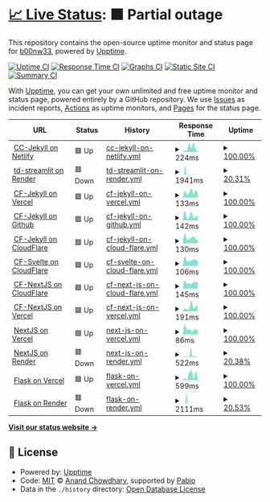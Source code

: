 # [📈 Live Status](https://demo.upptime.js.org): <!--live status--> **🟧 Partial outage**

This repository contains the open-source uptime monitor and status page for [b00nw33](https://demo.upptime.js.org), powered by [Upptime](https://github.com/upptime/upptime).

[![Uptime CI](https://github.com/b00nw33/upptime/workflows/Uptime%20CI/badge.svg)](https://github.com/b00nw33/upptime/actions?query=workflow%3A%22Uptime+CI%22)
[![Response Time CI](https://github.com/b00nw33/upptime/workflows/Response%20Time%20CI/badge.svg)](https://github.com/b00nw33/upptime/actions?query=workflow%3A%22Response+Time+CI%22)
[![Graphs CI](https://github.com/b00nw33/upptime/workflows/Graphs%20CI/badge.svg)](https://github.com/b00nw33/upptime/actions?query=workflow%3A%22Graphs+CI%22)
[![Static Site CI](https://github.com/b00nw33/upptime/workflows/Static%20Site%20CI/badge.svg)](https://github.com/b00nw33/upptime/actions?query=workflow%3A%22Static+Site+CI%22)
[![Summary CI](https://github.com/b00nw33/upptime/workflows/Summary%20CI/badge.svg)](https://github.com/b00nw33/upptime/actions?query=workflow%3A%22Summary+CI%22)

With [Upptime](https://upptime.js.org), you can get your own unlimited and free uptime monitor and status page, powered entirely by a GitHub repository. We use [Issues](https://github.com/b00nw33/upptime/issues) as incident reports, [Actions](https://github.com/b00nw33/upptime/actions) as uptime monitors, and [Pages](https://demo.upptime.js.org) for the status page.

<!--start: status pages-->
<!-- This summary is generated by Upptime (https://github.com/upptime/upptime) -->
<!-- Do not edit this manually, your changes will be overwritten -->
<!-- prettier-ignore -->
| URL | Status | History | Response Time | Uptime |
| --- | ------ | ------- | ------------- | ------ |
| <img alt="" src="https://icons.duckduckgo.com/ip3/cc-jekyll.netlify.app.ico" height="13"> [CC-Jekyll on Netlify](https://cc-jekyll.netlify.app) | 🟩 Up | [cc-jekyll-on-netlify.yml](https://github.com/b00nw33/upptime/commits/HEAD/history/cc-jekyll-on-netlify.yml) | <details><summary><img alt="Response time graph" src="./graphs/cc-jekyll-on-netlify/response-time-week.png" height="20"> 224ms</summary><br><a href="https://demo.upptime.js.org/history/cc-jekyll-on-netlify"><img alt="Response time 156" src="https://img.shields.io/endpoint?url=https%3A%2F%2Fraw.githubusercontent.com%2Fb00nw33%2Fupptime%2FHEAD%2Fapi%2Fcc-jekyll-on-netlify%2Fresponse-time.json"></a><br><a href="https://demo.upptime.js.org/history/cc-jekyll-on-netlify"><img alt="24-hour response time 32" src="https://img.shields.io/endpoint?url=https%3A%2F%2Fraw.githubusercontent.com%2Fb00nw33%2Fupptime%2FHEAD%2Fapi%2Fcc-jekyll-on-netlify%2Fresponse-time-day.json"></a><br><a href="https://demo.upptime.js.org/history/cc-jekyll-on-netlify"><img alt="7-day response time 224" src="https://img.shields.io/endpoint?url=https%3A%2F%2Fraw.githubusercontent.com%2Fb00nw33%2Fupptime%2FHEAD%2Fapi%2Fcc-jekyll-on-netlify%2Fresponse-time-week.json"></a><br><a href="https://demo.upptime.js.org/history/cc-jekyll-on-netlify"><img alt="30-day response time 156" src="https://img.shields.io/endpoint?url=https%3A%2F%2Fraw.githubusercontent.com%2Fb00nw33%2Fupptime%2FHEAD%2Fapi%2Fcc-jekyll-on-netlify%2Fresponse-time-month.json"></a><br><a href="https://demo.upptime.js.org/history/cc-jekyll-on-netlify"><img alt="1-year response time 156" src="https://img.shields.io/endpoint?url=https%3A%2F%2Fraw.githubusercontent.com%2Fb00nw33%2Fupptime%2FHEAD%2Fapi%2Fcc-jekyll-on-netlify%2Fresponse-time-year.json"></a></details> | <details><summary><a href="https://demo.upptime.js.org/history/cc-jekyll-on-netlify">100.00%</a></summary><a href="https://demo.upptime.js.org/history/cc-jekyll-on-netlify"><img alt="All-time uptime 100.00%" src="https://img.shields.io/endpoint?url=https%3A%2F%2Fraw.githubusercontent.com%2Fb00nw33%2Fupptime%2FHEAD%2Fapi%2Fcc-jekyll-on-netlify%2Fuptime.json"></a><br><a href="https://demo.upptime.js.org/history/cc-jekyll-on-netlify"><img alt="24-hour uptime 100.00%" src="https://img.shields.io/endpoint?url=https%3A%2F%2Fraw.githubusercontent.com%2Fb00nw33%2Fupptime%2FHEAD%2Fapi%2Fcc-jekyll-on-netlify%2Fuptime-day.json"></a><br><a href="https://demo.upptime.js.org/history/cc-jekyll-on-netlify"><img alt="7-day uptime 100.00%" src="https://img.shields.io/endpoint?url=https%3A%2F%2Fraw.githubusercontent.com%2Fb00nw33%2Fupptime%2FHEAD%2Fapi%2Fcc-jekyll-on-netlify%2Fuptime-week.json"></a><br><a href="https://demo.upptime.js.org/history/cc-jekyll-on-netlify"><img alt="30-day uptime 100.00%" src="https://img.shields.io/endpoint?url=https%3A%2F%2Fraw.githubusercontent.com%2Fb00nw33%2Fupptime%2FHEAD%2Fapi%2Fcc-jekyll-on-netlify%2Fuptime-month.json"></a><br><a href="https://demo.upptime.js.org/history/cc-jekyll-on-netlify"><img alt="1-year uptime 100.00%" src="https://img.shields.io/endpoint?url=https%3A%2F%2Fraw.githubusercontent.com%2Fb00nw33%2Fupptime%2FHEAD%2Fapi%2Fcc-jekyll-on-netlify%2Fuptime-year.json"></a></details>
| <img alt="" src="https://icons.duckduckgo.com/ip3/td-streamlit.onrender.com.ico" height="13"> [td-streamlit on Render](https://td-streamlit.onrender.com) | 🟥 Down | [td-streamlit-on-render.yml](https://github.com/b00nw33/upptime/commits/HEAD/history/td-streamlit-on-render.yml) | <details><summary><img alt="Response time graph" src="./graphs/td-streamlit-on-render/response-time-week.png" height="20"> 1941ms</summary><br><a href="https://demo.upptime.js.org/history/td-streamlit-on-render"><img alt="Response time 3516" src="https://img.shields.io/endpoint?url=https%3A%2F%2Fraw.githubusercontent.com%2Fb00nw33%2Fupptime%2FHEAD%2Fapi%2Ftd-streamlit-on-render%2Fresponse-time.json"></a><br><a href="https://demo.upptime.js.org/history/td-streamlit-on-render"><img alt="24-hour response time 132" src="https://img.shields.io/endpoint?url=https%3A%2F%2Fraw.githubusercontent.com%2Fb00nw33%2Fupptime%2FHEAD%2Fapi%2Ftd-streamlit-on-render%2Fresponse-time-day.json"></a><br><a href="https://demo.upptime.js.org/history/td-streamlit-on-render"><img alt="7-day response time 1941" src="https://img.shields.io/endpoint?url=https%3A%2F%2Fraw.githubusercontent.com%2Fb00nw33%2Fupptime%2FHEAD%2Fapi%2Ftd-streamlit-on-render%2Fresponse-time-week.json"></a><br><a href="https://demo.upptime.js.org/history/td-streamlit-on-render"><img alt="30-day response time 4264" src="https://img.shields.io/endpoint?url=https%3A%2F%2Fraw.githubusercontent.com%2Fb00nw33%2Fupptime%2FHEAD%2Fapi%2Ftd-streamlit-on-render%2Fresponse-time-month.json"></a><br><a href="https://demo.upptime.js.org/history/td-streamlit-on-render"><img alt="1-year response time 3516" src="https://img.shields.io/endpoint?url=https%3A%2F%2Fraw.githubusercontent.com%2Fb00nw33%2Fupptime%2FHEAD%2Fapi%2Ftd-streamlit-on-render%2Fresponse-time-year.json"></a></details> | <details><summary><a href="https://demo.upptime.js.org/history/td-streamlit-on-render">20.31%</a></summary><a href="https://demo.upptime.js.org/history/td-streamlit-on-render"><img alt="All-time uptime 49.78%" src="https://img.shields.io/endpoint?url=https%3A%2F%2Fraw.githubusercontent.com%2Fb00nw33%2Fupptime%2FHEAD%2Fapi%2Ftd-streamlit-on-render%2Fuptime.json"></a><br><a href="https://demo.upptime.js.org/history/td-streamlit-on-render"><img alt="24-hour uptime 0.00%" src="https://img.shields.io/endpoint?url=https%3A%2F%2Fraw.githubusercontent.com%2Fb00nw33%2Fupptime%2FHEAD%2Fapi%2Ftd-streamlit-on-render%2Fuptime-day.json"></a><br><a href="https://demo.upptime.js.org/history/td-streamlit-on-render"><img alt="7-day uptime 20.31%" src="https://img.shields.io/endpoint?url=https%3A%2F%2Fraw.githubusercontent.com%2Fb00nw33%2Fupptime%2FHEAD%2Fapi%2Ftd-streamlit-on-render%2Fuptime-week.json"></a><br><a href="https://demo.upptime.js.org/history/td-streamlit-on-render"><img alt="30-day uptime 41.81%" src="https://img.shields.io/endpoint?url=https%3A%2F%2Fraw.githubusercontent.com%2Fb00nw33%2Fupptime%2FHEAD%2Fapi%2Ftd-streamlit-on-render%2Fuptime-month.json"></a><br><a href="https://demo.upptime.js.org/history/td-streamlit-on-render"><img alt="1-year uptime 49.78%" src="https://img.shields.io/endpoint?url=https%3A%2F%2Fraw.githubusercontent.com%2Fb00nw33%2Fupptime%2FHEAD%2Fapi%2Ftd-streamlit-on-render%2Fuptime-year.json"></a></details>
| <img alt="" src="https://icons.duckduckgo.com/ip3/cf-jekyll.vercel.app.ico" height="13"> [CF-Jekyll on Vercel](https://cf-jekyll.vercel.app) | 🟩 Up | [cf-jekyll-on-vercel.yml](https://github.com/b00nw33/upptime/commits/HEAD/history/cf-jekyll-on-vercel.yml) | <details><summary><img alt="Response time graph" src="./graphs/cf-jekyll-on-vercel/response-time-week.png" height="20"> 133ms</summary><br><a href="https://demo.upptime.js.org/history/cf-jekyll-on-vercel"><img alt="Response time 126" src="https://img.shields.io/endpoint?url=https%3A%2F%2Fraw.githubusercontent.com%2Fb00nw33%2Fupptime%2FHEAD%2Fapi%2Fcf-jekyll-on-vercel%2Fresponse-time.json"></a><br><a href="https://demo.upptime.js.org/history/cf-jekyll-on-vercel"><img alt="24-hour response time 105" src="https://img.shields.io/endpoint?url=https%3A%2F%2Fraw.githubusercontent.com%2Fb00nw33%2Fupptime%2FHEAD%2Fapi%2Fcf-jekyll-on-vercel%2Fresponse-time-day.json"></a><br><a href="https://demo.upptime.js.org/history/cf-jekyll-on-vercel"><img alt="7-day response time 133" src="https://img.shields.io/endpoint?url=https%3A%2F%2Fraw.githubusercontent.com%2Fb00nw33%2Fupptime%2FHEAD%2Fapi%2Fcf-jekyll-on-vercel%2Fresponse-time-week.json"></a><br><a href="https://demo.upptime.js.org/history/cf-jekyll-on-vercel"><img alt="30-day response time 102" src="https://img.shields.io/endpoint?url=https%3A%2F%2Fraw.githubusercontent.com%2Fb00nw33%2Fupptime%2FHEAD%2Fapi%2Fcf-jekyll-on-vercel%2Fresponse-time-month.json"></a><br><a href="https://demo.upptime.js.org/history/cf-jekyll-on-vercel"><img alt="1-year response time 126" src="https://img.shields.io/endpoint?url=https%3A%2F%2Fraw.githubusercontent.com%2Fb00nw33%2Fupptime%2FHEAD%2Fapi%2Fcf-jekyll-on-vercel%2Fresponse-time-year.json"></a></details> | <details><summary><a href="https://demo.upptime.js.org/history/cf-jekyll-on-vercel">100.00%</a></summary><a href="https://demo.upptime.js.org/history/cf-jekyll-on-vercel"><img alt="All-time uptime 100.00%" src="https://img.shields.io/endpoint?url=https%3A%2F%2Fraw.githubusercontent.com%2Fb00nw33%2Fupptime%2FHEAD%2Fapi%2Fcf-jekyll-on-vercel%2Fuptime.json"></a><br><a href="https://demo.upptime.js.org/history/cf-jekyll-on-vercel"><img alt="24-hour uptime 100.00%" src="https://img.shields.io/endpoint?url=https%3A%2F%2Fraw.githubusercontent.com%2Fb00nw33%2Fupptime%2FHEAD%2Fapi%2Fcf-jekyll-on-vercel%2Fuptime-day.json"></a><br><a href="https://demo.upptime.js.org/history/cf-jekyll-on-vercel"><img alt="7-day uptime 100.00%" src="https://img.shields.io/endpoint?url=https%3A%2F%2Fraw.githubusercontent.com%2Fb00nw33%2Fupptime%2FHEAD%2Fapi%2Fcf-jekyll-on-vercel%2Fuptime-week.json"></a><br><a href="https://demo.upptime.js.org/history/cf-jekyll-on-vercel"><img alt="30-day uptime 100.00%" src="https://img.shields.io/endpoint?url=https%3A%2F%2Fraw.githubusercontent.com%2Fb00nw33%2Fupptime%2FHEAD%2Fapi%2Fcf-jekyll-on-vercel%2Fuptime-month.json"></a><br><a href="https://demo.upptime.js.org/history/cf-jekyll-on-vercel"><img alt="1-year uptime 100.00%" src="https://img.shields.io/endpoint?url=https%3A%2F%2Fraw.githubusercontent.com%2Fb00nw33%2Fupptime%2FHEAD%2Fapi%2Fcf-jekyll-on-vercel%2Fuptime-year.json"></a></details>
| <img alt="" src="https://icons.duckduckgo.com/ip3/b00nw33.github.io.ico" height="13"> [CF-Jekyll on Github](https://b00nw33.github.io/cf-jekyll) | 🟩 Up | [cf-jekyll-on-github.yml](https://github.com/b00nw33/upptime/commits/HEAD/history/cf-jekyll-on-github.yml) | <details><summary><img alt="Response time graph" src="./graphs/cf-jekyll-on-github/response-time-week.png" height="20"> 142ms</summary><br><a href="https://demo.upptime.js.org/history/cf-jekyll-on-github"><img alt="Response time 135" src="https://img.shields.io/endpoint?url=https%3A%2F%2Fraw.githubusercontent.com%2Fb00nw33%2Fupptime%2FHEAD%2Fapi%2Fcf-jekyll-on-github%2Fresponse-time.json"></a><br><a href="https://demo.upptime.js.org/history/cf-jekyll-on-github"><img alt="24-hour response time 157" src="https://img.shields.io/endpoint?url=https%3A%2F%2Fraw.githubusercontent.com%2Fb00nw33%2Fupptime%2FHEAD%2Fapi%2Fcf-jekyll-on-github%2Fresponse-time-day.json"></a><br><a href="https://demo.upptime.js.org/history/cf-jekyll-on-github"><img alt="7-day response time 142" src="https://img.shields.io/endpoint?url=https%3A%2F%2Fraw.githubusercontent.com%2Fb00nw33%2Fupptime%2FHEAD%2Fapi%2Fcf-jekyll-on-github%2Fresponse-time-week.json"></a><br><a href="https://demo.upptime.js.org/history/cf-jekyll-on-github"><img alt="30-day response time 142" src="https://img.shields.io/endpoint?url=https%3A%2F%2Fraw.githubusercontent.com%2Fb00nw33%2Fupptime%2FHEAD%2Fapi%2Fcf-jekyll-on-github%2Fresponse-time-month.json"></a><br><a href="https://demo.upptime.js.org/history/cf-jekyll-on-github"><img alt="1-year response time 135" src="https://img.shields.io/endpoint?url=https%3A%2F%2Fraw.githubusercontent.com%2Fb00nw33%2Fupptime%2FHEAD%2Fapi%2Fcf-jekyll-on-github%2Fresponse-time-year.json"></a></details> | <details><summary><a href="https://demo.upptime.js.org/history/cf-jekyll-on-github">100.00%</a></summary><a href="https://demo.upptime.js.org/history/cf-jekyll-on-github"><img alt="All-time uptime 100.00%" src="https://img.shields.io/endpoint?url=https%3A%2F%2Fraw.githubusercontent.com%2Fb00nw33%2Fupptime%2FHEAD%2Fapi%2Fcf-jekyll-on-github%2Fuptime.json"></a><br><a href="https://demo.upptime.js.org/history/cf-jekyll-on-github"><img alt="24-hour uptime 100.00%" src="https://img.shields.io/endpoint?url=https%3A%2F%2Fraw.githubusercontent.com%2Fb00nw33%2Fupptime%2FHEAD%2Fapi%2Fcf-jekyll-on-github%2Fuptime-day.json"></a><br><a href="https://demo.upptime.js.org/history/cf-jekyll-on-github"><img alt="7-day uptime 100.00%" src="https://img.shields.io/endpoint?url=https%3A%2F%2Fraw.githubusercontent.com%2Fb00nw33%2Fupptime%2FHEAD%2Fapi%2Fcf-jekyll-on-github%2Fuptime-week.json"></a><br><a href="https://demo.upptime.js.org/history/cf-jekyll-on-github"><img alt="30-day uptime 100.00%" src="https://img.shields.io/endpoint?url=https%3A%2F%2Fraw.githubusercontent.com%2Fb00nw33%2Fupptime%2FHEAD%2Fapi%2Fcf-jekyll-on-github%2Fuptime-month.json"></a><br><a href="https://demo.upptime.js.org/history/cf-jekyll-on-github"><img alt="1-year uptime 100.00%" src="https://img.shields.io/endpoint?url=https%3A%2F%2Fraw.githubusercontent.com%2Fb00nw33%2Fupptime%2FHEAD%2Fapi%2Fcf-jekyll-on-github%2Fuptime-year.json"></a></details>
| <img alt="" src="https://icons.duckduckgo.com/ip3/cf-jekyll.pages.dev.ico" height="13"> [CF-Jekyll on CloudFlare](https://cf-jekyll.pages.dev) | 🟩 Up | [cf-jekyll-on-cloud-flare.yml](https://github.com/b00nw33/upptime/commits/HEAD/history/cf-jekyll-on-cloud-flare.yml) | <details><summary><img alt="Response time graph" src="./graphs/cf-jekyll-on-cloud-flare/response-time-week.png" height="20"> 130ms</summary><br><a href="https://demo.upptime.js.org/history/cf-jekyll-on-cloud-flare"><img alt="Response time 119" src="https://img.shields.io/endpoint?url=https%3A%2F%2Fraw.githubusercontent.com%2Fb00nw33%2Fupptime%2FHEAD%2Fapi%2Fcf-jekyll-on-cloud-flare%2Fresponse-time.json"></a><br><a href="https://demo.upptime.js.org/history/cf-jekyll-on-cloud-flare"><img alt="24-hour response time 76" src="https://img.shields.io/endpoint?url=https%3A%2F%2Fraw.githubusercontent.com%2Fb00nw33%2Fupptime%2FHEAD%2Fapi%2Fcf-jekyll-on-cloud-flare%2Fresponse-time-day.json"></a><br><a href="https://demo.upptime.js.org/history/cf-jekyll-on-cloud-flare"><img alt="7-day response time 130" src="https://img.shields.io/endpoint?url=https%3A%2F%2Fraw.githubusercontent.com%2Fb00nw33%2Fupptime%2FHEAD%2Fapi%2Fcf-jekyll-on-cloud-flare%2Fresponse-time-week.json"></a><br><a href="https://demo.upptime.js.org/history/cf-jekyll-on-cloud-flare"><img alt="30-day response time 111" src="https://img.shields.io/endpoint?url=https%3A%2F%2Fraw.githubusercontent.com%2Fb00nw33%2Fupptime%2FHEAD%2Fapi%2Fcf-jekyll-on-cloud-flare%2Fresponse-time-month.json"></a><br><a href="https://demo.upptime.js.org/history/cf-jekyll-on-cloud-flare"><img alt="1-year response time 119" src="https://img.shields.io/endpoint?url=https%3A%2F%2Fraw.githubusercontent.com%2Fb00nw33%2Fupptime%2FHEAD%2Fapi%2Fcf-jekyll-on-cloud-flare%2Fresponse-time-year.json"></a></details> | <details><summary><a href="https://demo.upptime.js.org/history/cf-jekyll-on-cloud-flare">100.00%</a></summary><a href="https://demo.upptime.js.org/history/cf-jekyll-on-cloud-flare"><img alt="All-time uptime 100.00%" src="https://img.shields.io/endpoint?url=https%3A%2F%2Fraw.githubusercontent.com%2Fb00nw33%2Fupptime%2FHEAD%2Fapi%2Fcf-jekyll-on-cloud-flare%2Fuptime.json"></a><br><a href="https://demo.upptime.js.org/history/cf-jekyll-on-cloud-flare"><img alt="24-hour uptime 100.00%" src="https://img.shields.io/endpoint?url=https%3A%2F%2Fraw.githubusercontent.com%2Fb00nw33%2Fupptime%2FHEAD%2Fapi%2Fcf-jekyll-on-cloud-flare%2Fuptime-day.json"></a><br><a href="https://demo.upptime.js.org/history/cf-jekyll-on-cloud-flare"><img alt="7-day uptime 100.00%" src="https://img.shields.io/endpoint?url=https%3A%2F%2Fraw.githubusercontent.com%2Fb00nw33%2Fupptime%2FHEAD%2Fapi%2Fcf-jekyll-on-cloud-flare%2Fuptime-week.json"></a><br><a href="https://demo.upptime.js.org/history/cf-jekyll-on-cloud-flare"><img alt="30-day uptime 100.00%" src="https://img.shields.io/endpoint?url=https%3A%2F%2Fraw.githubusercontent.com%2Fb00nw33%2Fupptime%2FHEAD%2Fapi%2Fcf-jekyll-on-cloud-flare%2Fuptime-month.json"></a><br><a href="https://demo.upptime.js.org/history/cf-jekyll-on-cloud-flare"><img alt="1-year uptime 100.00%" src="https://img.shields.io/endpoint?url=https%3A%2F%2Fraw.githubusercontent.com%2Fb00nw33%2Fupptime%2FHEAD%2Fapi%2Fcf-jekyll-on-cloud-flare%2Fuptime-year.json"></a></details>
| <img alt="" src="https://icons.duckduckgo.com/ip3/cf-svelte-b98.pages.dev.ico" height="13"> [CF-Svelte on CloudFlare](https://cf-svelte-b98.pages.dev) | 🟩 Up | [cf-svelte-on-cloud-flare.yml](https://github.com/b00nw33/upptime/commits/HEAD/history/cf-svelte-on-cloud-flare.yml) | <details><summary><img alt="Response time graph" src="./graphs/cf-svelte-on-cloud-flare/response-time-week.png" height="20"> 106ms</summary><br><a href="https://demo.upptime.js.org/history/cf-svelte-on-cloud-flare"><img alt="Response time 109" src="https://img.shields.io/endpoint?url=https%3A%2F%2Fraw.githubusercontent.com%2Fb00nw33%2Fupptime%2FHEAD%2Fapi%2Fcf-svelte-on-cloud-flare%2Fresponse-time.json"></a><br><a href="https://demo.upptime.js.org/history/cf-svelte-on-cloud-flare"><img alt="24-hour response time 86" src="https://img.shields.io/endpoint?url=https%3A%2F%2Fraw.githubusercontent.com%2Fb00nw33%2Fupptime%2FHEAD%2Fapi%2Fcf-svelte-on-cloud-flare%2Fresponse-time-day.json"></a><br><a href="https://demo.upptime.js.org/history/cf-svelte-on-cloud-flare"><img alt="7-day response time 106" src="https://img.shields.io/endpoint?url=https%3A%2F%2Fraw.githubusercontent.com%2Fb00nw33%2Fupptime%2FHEAD%2Fapi%2Fcf-svelte-on-cloud-flare%2Fresponse-time-week.json"></a><br><a href="https://demo.upptime.js.org/history/cf-svelte-on-cloud-flare"><img alt="30-day response time 107" src="https://img.shields.io/endpoint?url=https%3A%2F%2Fraw.githubusercontent.com%2Fb00nw33%2Fupptime%2FHEAD%2Fapi%2Fcf-svelte-on-cloud-flare%2Fresponse-time-month.json"></a><br><a href="https://demo.upptime.js.org/history/cf-svelte-on-cloud-flare"><img alt="1-year response time 109" src="https://img.shields.io/endpoint?url=https%3A%2F%2Fraw.githubusercontent.com%2Fb00nw33%2Fupptime%2FHEAD%2Fapi%2Fcf-svelte-on-cloud-flare%2Fresponse-time-year.json"></a></details> | <details><summary><a href="https://demo.upptime.js.org/history/cf-svelte-on-cloud-flare">100.00%</a></summary><a href="https://demo.upptime.js.org/history/cf-svelte-on-cloud-flare"><img alt="All-time uptime 100.00%" src="https://img.shields.io/endpoint?url=https%3A%2F%2Fraw.githubusercontent.com%2Fb00nw33%2Fupptime%2FHEAD%2Fapi%2Fcf-svelte-on-cloud-flare%2Fuptime.json"></a><br><a href="https://demo.upptime.js.org/history/cf-svelte-on-cloud-flare"><img alt="24-hour uptime 100.00%" src="https://img.shields.io/endpoint?url=https%3A%2F%2Fraw.githubusercontent.com%2Fb00nw33%2Fupptime%2FHEAD%2Fapi%2Fcf-svelte-on-cloud-flare%2Fuptime-day.json"></a><br><a href="https://demo.upptime.js.org/history/cf-svelte-on-cloud-flare"><img alt="7-day uptime 100.00%" src="https://img.shields.io/endpoint?url=https%3A%2F%2Fraw.githubusercontent.com%2Fb00nw33%2Fupptime%2FHEAD%2Fapi%2Fcf-svelte-on-cloud-flare%2Fuptime-week.json"></a><br><a href="https://demo.upptime.js.org/history/cf-svelte-on-cloud-flare"><img alt="30-day uptime 100.00%" src="https://img.shields.io/endpoint?url=https%3A%2F%2Fraw.githubusercontent.com%2Fb00nw33%2Fupptime%2FHEAD%2Fapi%2Fcf-svelte-on-cloud-flare%2Fuptime-month.json"></a><br><a href="https://demo.upptime.js.org/history/cf-svelte-on-cloud-flare"><img alt="1-year uptime 100.00%" src="https://img.shields.io/endpoint?url=https%3A%2F%2Fraw.githubusercontent.com%2Fb00nw33%2Fupptime%2FHEAD%2Fapi%2Fcf-svelte-on-cloud-flare%2Fuptime-year.json"></a></details>
| <img alt="" src="https://icons.duckduckgo.com/ip3/cf-nextjs-014.pages.dev.ico" height="13"> [CF-NextJS on CloudFlare](https://cf-nextjs-014.pages.dev) | 🟩 Up | [cf-next-js-on-cloud-flare.yml](https://github.com/b00nw33/upptime/commits/HEAD/history/cf-next-js-on-cloud-flare.yml) | <details><summary><img alt="Response time graph" src="./graphs/cf-next-js-on-cloud-flare/response-time-week.png" height="20"> 145ms</summary><br><a href="https://demo.upptime.js.org/history/cf-next-js-on-cloud-flare"><img alt="Response time 162" src="https://img.shields.io/endpoint?url=https%3A%2F%2Fraw.githubusercontent.com%2Fb00nw33%2Fupptime%2FHEAD%2Fapi%2Fcf-next-js-on-cloud-flare%2Fresponse-time.json"></a><br><a href="https://demo.upptime.js.org/history/cf-next-js-on-cloud-flare"><img alt="24-hour response time 142" src="https://img.shields.io/endpoint?url=https%3A%2F%2Fraw.githubusercontent.com%2Fb00nw33%2Fupptime%2FHEAD%2Fapi%2Fcf-next-js-on-cloud-flare%2Fresponse-time-day.json"></a><br><a href="https://demo.upptime.js.org/history/cf-next-js-on-cloud-flare"><img alt="7-day response time 145" src="https://img.shields.io/endpoint?url=https%3A%2F%2Fraw.githubusercontent.com%2Fb00nw33%2Fupptime%2FHEAD%2Fapi%2Fcf-next-js-on-cloud-flare%2Fresponse-time-week.json"></a><br><a href="https://demo.upptime.js.org/history/cf-next-js-on-cloud-flare"><img alt="30-day response time 142" src="https://img.shields.io/endpoint?url=https%3A%2F%2Fraw.githubusercontent.com%2Fb00nw33%2Fupptime%2FHEAD%2Fapi%2Fcf-next-js-on-cloud-flare%2Fresponse-time-month.json"></a><br><a href="https://demo.upptime.js.org/history/cf-next-js-on-cloud-flare"><img alt="1-year response time 162" src="https://img.shields.io/endpoint?url=https%3A%2F%2Fraw.githubusercontent.com%2Fb00nw33%2Fupptime%2FHEAD%2Fapi%2Fcf-next-js-on-cloud-flare%2Fresponse-time-year.json"></a></details> | <details><summary><a href="https://demo.upptime.js.org/history/cf-next-js-on-cloud-flare">100.00%</a></summary><a href="https://demo.upptime.js.org/history/cf-next-js-on-cloud-flare"><img alt="All-time uptime 100.00%" src="https://img.shields.io/endpoint?url=https%3A%2F%2Fraw.githubusercontent.com%2Fb00nw33%2Fupptime%2FHEAD%2Fapi%2Fcf-next-js-on-cloud-flare%2Fuptime.json"></a><br><a href="https://demo.upptime.js.org/history/cf-next-js-on-cloud-flare"><img alt="24-hour uptime 100.00%" src="https://img.shields.io/endpoint?url=https%3A%2F%2Fraw.githubusercontent.com%2Fb00nw33%2Fupptime%2FHEAD%2Fapi%2Fcf-next-js-on-cloud-flare%2Fuptime-day.json"></a><br><a href="https://demo.upptime.js.org/history/cf-next-js-on-cloud-flare"><img alt="7-day uptime 100.00%" src="https://img.shields.io/endpoint?url=https%3A%2F%2Fraw.githubusercontent.com%2Fb00nw33%2Fupptime%2FHEAD%2Fapi%2Fcf-next-js-on-cloud-flare%2Fuptime-week.json"></a><br><a href="https://demo.upptime.js.org/history/cf-next-js-on-cloud-flare"><img alt="30-day uptime 100.00%" src="https://img.shields.io/endpoint?url=https%3A%2F%2Fraw.githubusercontent.com%2Fb00nw33%2Fupptime%2FHEAD%2Fapi%2Fcf-next-js-on-cloud-flare%2Fuptime-month.json"></a><br><a href="https://demo.upptime.js.org/history/cf-next-js-on-cloud-flare"><img alt="1-year uptime 100.00%" src="https://img.shields.io/endpoint?url=https%3A%2F%2Fraw.githubusercontent.com%2Fb00nw33%2Fupptime%2FHEAD%2Fapi%2Fcf-next-js-on-cloud-flare%2Fuptime-year.json"></a></details>
| <img alt="" src="https://icons.duckduckgo.com/ip3/cf-nextjs.vercel.app.ico" height="13"> [CF-NextJS on Vercel](https://cf-nextjs.vercel.app) | 🟩 Up | [cf-next-js-on-vercel.yml](https://github.com/b00nw33/upptime/commits/HEAD/history/cf-next-js-on-vercel.yml) | <details><summary><img alt="Response time graph" src="./graphs/cf-next-js-on-vercel/response-time-week.png" height="20"> 191ms</summary><br><a href="https://demo.upptime.js.org/history/cf-next-js-on-vercel"><img alt="Response time 125" src="https://img.shields.io/endpoint?url=https%3A%2F%2Fraw.githubusercontent.com%2Fb00nw33%2Fupptime%2FHEAD%2Fapi%2Fcf-next-js-on-vercel%2Fresponse-time.json"></a><br><a href="https://demo.upptime.js.org/history/cf-next-js-on-vercel"><img alt="24-hour response time 313" src="https://img.shields.io/endpoint?url=https%3A%2F%2Fraw.githubusercontent.com%2Fb00nw33%2Fupptime%2FHEAD%2Fapi%2Fcf-next-js-on-vercel%2Fresponse-time-day.json"></a><br><a href="https://demo.upptime.js.org/history/cf-next-js-on-vercel"><img alt="7-day response time 191" src="https://img.shields.io/endpoint?url=https%3A%2F%2Fraw.githubusercontent.com%2Fb00nw33%2Fupptime%2FHEAD%2Fapi%2Fcf-next-js-on-vercel%2Fresponse-time-week.json"></a><br><a href="https://demo.upptime.js.org/history/cf-next-js-on-vercel"><img alt="30-day response time 124" src="https://img.shields.io/endpoint?url=https%3A%2F%2Fraw.githubusercontent.com%2Fb00nw33%2Fupptime%2FHEAD%2Fapi%2Fcf-next-js-on-vercel%2Fresponse-time-month.json"></a><br><a href="https://demo.upptime.js.org/history/cf-next-js-on-vercel"><img alt="1-year response time 125" src="https://img.shields.io/endpoint?url=https%3A%2F%2Fraw.githubusercontent.com%2Fb00nw33%2Fupptime%2FHEAD%2Fapi%2Fcf-next-js-on-vercel%2Fresponse-time-year.json"></a></details> | <details><summary><a href="https://demo.upptime.js.org/history/cf-next-js-on-vercel">100.00%</a></summary><a href="https://demo.upptime.js.org/history/cf-next-js-on-vercel"><img alt="All-time uptime 100.00%" src="https://img.shields.io/endpoint?url=https%3A%2F%2Fraw.githubusercontent.com%2Fb00nw33%2Fupptime%2FHEAD%2Fapi%2Fcf-next-js-on-vercel%2Fuptime.json"></a><br><a href="https://demo.upptime.js.org/history/cf-next-js-on-vercel"><img alt="24-hour uptime 100.00%" src="https://img.shields.io/endpoint?url=https%3A%2F%2Fraw.githubusercontent.com%2Fb00nw33%2Fupptime%2FHEAD%2Fapi%2Fcf-next-js-on-vercel%2Fuptime-day.json"></a><br><a href="https://demo.upptime.js.org/history/cf-next-js-on-vercel"><img alt="7-day uptime 100.00%" src="https://img.shields.io/endpoint?url=https%3A%2F%2Fraw.githubusercontent.com%2Fb00nw33%2Fupptime%2FHEAD%2Fapi%2Fcf-next-js-on-vercel%2Fuptime-week.json"></a><br><a href="https://demo.upptime.js.org/history/cf-next-js-on-vercel"><img alt="30-day uptime 100.00%" src="https://img.shields.io/endpoint?url=https%3A%2F%2Fraw.githubusercontent.com%2Fb00nw33%2Fupptime%2FHEAD%2Fapi%2Fcf-next-js-on-vercel%2Fuptime-month.json"></a><br><a href="https://demo.upptime.js.org/history/cf-next-js-on-vercel"><img alt="1-year uptime 100.00%" src="https://img.shields.io/endpoint?url=https%3A%2F%2Fraw.githubusercontent.com%2Fb00nw33%2Fupptime%2FHEAD%2Fapi%2Fcf-next-js-on-vercel%2Fuptime-year.json"></a></details>
| <img alt="" src="https://icons.duckduckgo.com/ip3/td-nextjs.vercel.app.ico" height="13"> [NextJS on Vercel](https://td-nextjs.vercel.app) | 🟩 Up | [next-js-on-vercel.yml](https://github.com/b00nw33/upptime/commits/HEAD/history/next-js-on-vercel.yml) | <details><summary><img alt="Response time graph" src="./graphs/next-js-on-vercel/response-time-week.png" height="20"> 86ms</summary><br><a href="https://demo.upptime.js.org/history/next-js-on-vercel"><img alt="Response time 126" src="https://img.shields.io/endpoint?url=https%3A%2F%2Fraw.githubusercontent.com%2Fb00nw33%2Fupptime%2FHEAD%2Fapi%2Fnext-js-on-vercel%2Fresponse-time.json"></a><br><a href="https://demo.upptime.js.org/history/next-js-on-vercel"><img alt="24-hour response time 70" src="https://img.shields.io/endpoint?url=https%3A%2F%2Fraw.githubusercontent.com%2Fb00nw33%2Fupptime%2FHEAD%2Fapi%2Fnext-js-on-vercel%2Fresponse-time-day.json"></a><br><a href="https://demo.upptime.js.org/history/next-js-on-vercel"><img alt="7-day response time 86" src="https://img.shields.io/endpoint?url=https%3A%2F%2Fraw.githubusercontent.com%2Fb00nw33%2Fupptime%2FHEAD%2Fapi%2Fnext-js-on-vercel%2Fresponse-time-week.json"></a><br><a href="https://demo.upptime.js.org/history/next-js-on-vercel"><img alt="30-day response time 100" src="https://img.shields.io/endpoint?url=https%3A%2F%2Fraw.githubusercontent.com%2Fb00nw33%2Fupptime%2FHEAD%2Fapi%2Fnext-js-on-vercel%2Fresponse-time-month.json"></a><br><a href="https://demo.upptime.js.org/history/next-js-on-vercel"><img alt="1-year response time 126" src="https://img.shields.io/endpoint?url=https%3A%2F%2Fraw.githubusercontent.com%2Fb00nw33%2Fupptime%2FHEAD%2Fapi%2Fnext-js-on-vercel%2Fresponse-time-year.json"></a></details> | <details><summary><a href="https://demo.upptime.js.org/history/next-js-on-vercel">100.00%</a></summary><a href="https://demo.upptime.js.org/history/next-js-on-vercel"><img alt="All-time uptime 100.00%" src="https://img.shields.io/endpoint?url=https%3A%2F%2Fraw.githubusercontent.com%2Fb00nw33%2Fupptime%2FHEAD%2Fapi%2Fnext-js-on-vercel%2Fuptime.json"></a><br><a href="https://demo.upptime.js.org/history/next-js-on-vercel"><img alt="24-hour uptime 100.00%" src="https://img.shields.io/endpoint?url=https%3A%2F%2Fraw.githubusercontent.com%2Fb00nw33%2Fupptime%2FHEAD%2Fapi%2Fnext-js-on-vercel%2Fuptime-day.json"></a><br><a href="https://demo.upptime.js.org/history/next-js-on-vercel"><img alt="7-day uptime 100.00%" src="https://img.shields.io/endpoint?url=https%3A%2F%2Fraw.githubusercontent.com%2Fb00nw33%2Fupptime%2FHEAD%2Fapi%2Fnext-js-on-vercel%2Fuptime-week.json"></a><br><a href="https://demo.upptime.js.org/history/next-js-on-vercel"><img alt="30-day uptime 100.00%" src="https://img.shields.io/endpoint?url=https%3A%2F%2Fraw.githubusercontent.com%2Fb00nw33%2Fupptime%2FHEAD%2Fapi%2Fnext-js-on-vercel%2Fuptime-month.json"></a><br><a href="https://demo.upptime.js.org/history/next-js-on-vercel"><img alt="1-year uptime 100.00%" src="https://img.shields.io/endpoint?url=https%3A%2F%2Fraw.githubusercontent.com%2Fb00nw33%2Fupptime%2FHEAD%2Fapi%2Fnext-js-on-vercel%2Fuptime-year.json"></a></details>
| <img alt="" src="https://icons.duckduckgo.com/ip3/td-nextjs.onrender.com.ico" height="13"> [NextJS on Render](https://td-nextjs.onrender.com) | 🟥 Down | [next-js-on-render.yml](https://github.com/b00nw33/upptime/commits/HEAD/history/next-js-on-render.yml) | <details><summary><img alt="Response time graph" src="./graphs/next-js-on-render/response-time-week.png" height="20"> 522ms</summary><br><a href="https://demo.upptime.js.org/history/next-js-on-render"><img alt="Response time 1929" src="https://img.shields.io/endpoint?url=https%3A%2F%2Fraw.githubusercontent.com%2Fb00nw33%2Fupptime%2FHEAD%2Fapi%2Fnext-js-on-render%2Fresponse-time.json"></a><br><a href="https://demo.upptime.js.org/history/next-js-on-render"><img alt="24-hour response time 100" src="https://img.shields.io/endpoint?url=https%3A%2F%2Fraw.githubusercontent.com%2Fb00nw33%2Fupptime%2FHEAD%2Fapi%2Fnext-js-on-render%2Fresponse-time-day.json"></a><br><a href="https://demo.upptime.js.org/history/next-js-on-render"><img alt="7-day response time 522" src="https://img.shields.io/endpoint?url=https%3A%2F%2Fraw.githubusercontent.com%2Fb00nw33%2Fupptime%2FHEAD%2Fapi%2Fnext-js-on-render%2Fresponse-time-week.json"></a><br><a href="https://demo.upptime.js.org/history/next-js-on-render"><img alt="30-day response time 1798" src="https://img.shields.io/endpoint?url=https%3A%2F%2Fraw.githubusercontent.com%2Fb00nw33%2Fupptime%2FHEAD%2Fapi%2Fnext-js-on-render%2Fresponse-time-month.json"></a><br><a href="https://demo.upptime.js.org/history/next-js-on-render"><img alt="1-year response time 1929" src="https://img.shields.io/endpoint?url=https%3A%2F%2Fraw.githubusercontent.com%2Fb00nw33%2Fupptime%2FHEAD%2Fapi%2Fnext-js-on-render%2Fresponse-time-year.json"></a></details> | <details><summary><a href="https://demo.upptime.js.org/history/next-js-on-render">20.38%</a></summary><a href="https://demo.upptime.js.org/history/next-js-on-render"><img alt="All-time uptime 54.42%" src="https://img.shields.io/endpoint?url=https%3A%2F%2Fraw.githubusercontent.com%2Fb00nw33%2Fupptime%2FHEAD%2Fapi%2Fnext-js-on-render%2Fuptime.json"></a><br><a href="https://demo.upptime.js.org/history/next-js-on-render"><img alt="24-hour uptime 0.00%" src="https://img.shields.io/endpoint?url=https%3A%2F%2Fraw.githubusercontent.com%2Fb00nw33%2Fupptime%2FHEAD%2Fapi%2Fnext-js-on-render%2Fuptime-day.json"></a><br><a href="https://demo.upptime.js.org/history/next-js-on-render"><img alt="7-day uptime 20.38%" src="https://img.shields.io/endpoint?url=https%3A%2F%2Fraw.githubusercontent.com%2Fb00nw33%2Fupptime%2FHEAD%2Fapi%2Fnext-js-on-render%2Fuptime-week.json"></a><br><a href="https://demo.upptime.js.org/history/next-js-on-render"><img alt="30-day uptime 42.23%" src="https://img.shields.io/endpoint?url=https%3A%2F%2Fraw.githubusercontent.com%2Fb00nw33%2Fupptime%2FHEAD%2Fapi%2Fnext-js-on-render%2Fuptime-month.json"></a><br><a href="https://demo.upptime.js.org/history/next-js-on-render"><img alt="1-year uptime 54.42%" src="https://img.shields.io/endpoint?url=https%3A%2F%2Fraw.githubusercontent.com%2Fb00nw33%2Fupptime%2FHEAD%2Fapi%2Fnext-js-on-render%2Fuptime-year.json"></a></details>
| <img alt="" src="https://icons.duckduckgo.com/ip3/td-flask.vercel.app.ico" height="13"> [Flask on Vercel](https://td-flask.vercel.app) | 🟩 Up | [flask-on-vercel.yml](https://github.com/b00nw33/upptime/commits/HEAD/history/flask-on-vercel.yml) | <details><summary><img alt="Response time graph" src="./graphs/flask-on-vercel/response-time-week.png" height="20"> 599ms</summary><br><a href="https://demo.upptime.js.org/history/flask-on-vercel"><img alt="Response time 960" src="https://img.shields.io/endpoint?url=https%3A%2F%2Fraw.githubusercontent.com%2Fb00nw33%2Fupptime%2FHEAD%2Fapi%2Fflask-on-vercel%2Fresponse-time.json"></a><br><a href="https://demo.upptime.js.org/history/flask-on-vercel"><img alt="24-hour response time 191" src="https://img.shields.io/endpoint?url=https%3A%2F%2Fraw.githubusercontent.com%2Fb00nw33%2Fupptime%2FHEAD%2Fapi%2Fflask-on-vercel%2Fresponse-time-day.json"></a><br><a href="https://demo.upptime.js.org/history/flask-on-vercel"><img alt="7-day response time 599" src="https://img.shields.io/endpoint?url=https%3A%2F%2Fraw.githubusercontent.com%2Fb00nw33%2Fupptime%2FHEAD%2Fapi%2Fflask-on-vercel%2Fresponse-time-week.json"></a><br><a href="https://demo.upptime.js.org/history/flask-on-vercel"><img alt="30-day response time 800" src="https://img.shields.io/endpoint?url=https%3A%2F%2Fraw.githubusercontent.com%2Fb00nw33%2Fupptime%2FHEAD%2Fapi%2Fflask-on-vercel%2Fresponse-time-month.json"></a><br><a href="https://demo.upptime.js.org/history/flask-on-vercel"><img alt="1-year response time 960" src="https://img.shields.io/endpoint?url=https%3A%2F%2Fraw.githubusercontent.com%2Fb00nw33%2Fupptime%2FHEAD%2Fapi%2Fflask-on-vercel%2Fresponse-time-year.json"></a></details> | <details><summary><a href="https://demo.upptime.js.org/history/flask-on-vercel">100.00%</a></summary><a href="https://demo.upptime.js.org/history/flask-on-vercel"><img alt="All-time uptime 100.00%" src="https://img.shields.io/endpoint?url=https%3A%2F%2Fraw.githubusercontent.com%2Fb00nw33%2Fupptime%2FHEAD%2Fapi%2Fflask-on-vercel%2Fuptime.json"></a><br><a href="https://demo.upptime.js.org/history/flask-on-vercel"><img alt="24-hour uptime 100.00%" src="https://img.shields.io/endpoint?url=https%3A%2F%2Fraw.githubusercontent.com%2Fb00nw33%2Fupptime%2FHEAD%2Fapi%2Fflask-on-vercel%2Fuptime-day.json"></a><br><a href="https://demo.upptime.js.org/history/flask-on-vercel"><img alt="7-day uptime 100.00%" src="https://img.shields.io/endpoint?url=https%3A%2F%2Fraw.githubusercontent.com%2Fb00nw33%2Fupptime%2FHEAD%2Fapi%2Fflask-on-vercel%2Fuptime-week.json"></a><br><a href="https://demo.upptime.js.org/history/flask-on-vercel"><img alt="30-day uptime 100.00%" src="https://img.shields.io/endpoint?url=https%3A%2F%2Fraw.githubusercontent.com%2Fb00nw33%2Fupptime%2FHEAD%2Fapi%2Fflask-on-vercel%2Fuptime-month.json"></a><br><a href="https://demo.upptime.js.org/history/flask-on-vercel"><img alt="1-year uptime 100.00%" src="https://img.shields.io/endpoint?url=https%3A%2F%2Fraw.githubusercontent.com%2Fb00nw33%2Fupptime%2FHEAD%2Fapi%2Fflask-on-vercel%2Fuptime-year.json"></a></details>
| <img alt="" src="https://icons.duckduckgo.com/ip3/td-flask.onrender.com.ico" height="13"> [Flask on Render](https://td-flask.onrender.com) | 🟥 Down | [flask-on-render.yml](https://github.com/b00nw33/upptime/commits/HEAD/history/flask-on-render.yml) | <details><summary><img alt="Response time graph" src="./graphs/flask-on-render/response-time-week.png" height="20"> 2111ms</summary><br><a href="https://demo.upptime.js.org/history/flask-on-render"><img alt="Response time 3418" src="https://img.shields.io/endpoint?url=https%3A%2F%2Fraw.githubusercontent.com%2Fb00nw33%2Fupptime%2FHEAD%2Fapi%2Fflask-on-render%2Fresponse-time.json"></a><br><a href="https://demo.upptime.js.org/history/flask-on-render"><img alt="24-hour response time 133" src="https://img.shields.io/endpoint?url=https%3A%2F%2Fraw.githubusercontent.com%2Fb00nw33%2Fupptime%2FHEAD%2Fapi%2Fflask-on-render%2Fresponse-time-day.json"></a><br><a href="https://demo.upptime.js.org/history/flask-on-render"><img alt="7-day response time 2111" src="https://img.shields.io/endpoint?url=https%3A%2F%2Fraw.githubusercontent.com%2Fb00nw33%2Fupptime%2FHEAD%2Fapi%2Fflask-on-render%2Fresponse-time-week.json"></a><br><a href="https://demo.upptime.js.org/history/flask-on-render"><img alt="30-day response time 3761" src="https://img.shields.io/endpoint?url=https%3A%2F%2Fraw.githubusercontent.com%2Fb00nw33%2Fupptime%2FHEAD%2Fapi%2Fflask-on-render%2Fresponse-time-month.json"></a><br><a href="https://demo.upptime.js.org/history/flask-on-render"><img alt="1-year response time 3418" src="https://img.shields.io/endpoint?url=https%3A%2F%2Fraw.githubusercontent.com%2Fb00nw33%2Fupptime%2FHEAD%2Fapi%2Fflask-on-render%2Fresponse-time-year.json"></a></details> | <details><summary><a href="https://demo.upptime.js.org/history/flask-on-render">20.53%</a></summary><a href="https://demo.upptime.js.org/history/flask-on-render"><img alt="All-time uptime 54.51%" src="https://img.shields.io/endpoint?url=https%3A%2F%2Fraw.githubusercontent.com%2Fb00nw33%2Fupptime%2FHEAD%2Fapi%2Fflask-on-render%2Fuptime.json"></a><br><a href="https://demo.upptime.js.org/history/flask-on-render"><img alt="24-hour uptime 0.00%" src="https://img.shields.io/endpoint?url=https%3A%2F%2Fraw.githubusercontent.com%2Fb00nw33%2Fupptime%2FHEAD%2Fapi%2Fflask-on-render%2Fuptime-day.json"></a><br><a href="https://demo.upptime.js.org/history/flask-on-render"><img alt="7-day uptime 20.53%" src="https://img.shields.io/endpoint?url=https%3A%2F%2Fraw.githubusercontent.com%2Fb00nw33%2Fupptime%2FHEAD%2Fapi%2Fflask-on-render%2Fuptime-week.json"></a><br><a href="https://demo.upptime.js.org/history/flask-on-render"><img alt="30-day uptime 42.08%" src="https://img.shields.io/endpoint?url=https%3A%2F%2Fraw.githubusercontent.com%2Fb00nw33%2Fupptime%2FHEAD%2Fapi%2Fflask-on-render%2Fuptime-month.json"></a><br><a href="https://demo.upptime.js.org/history/flask-on-render"><img alt="1-year uptime 54.51%" src="https://img.shields.io/endpoint?url=https%3A%2F%2Fraw.githubusercontent.com%2Fb00nw33%2Fupptime%2FHEAD%2Fapi%2Fflask-on-render%2Fuptime-year.json"></a></details>

<!--end: status pages-->

[**Visit our status website →**](https://demo.upptime.js.org)

## 📄 License

- Powered by: [Upptime](https://github.com/upptime/upptime)
- Code: [MIT](./LICENSE) © [Anand Chowdhary](https://anandchowdhary.com), supported by [Pabio](https://pabio.com)
- Data in the `./history` directory: [Open Database License](https://opendatacommons.org/licenses/odbl/1-0/)
